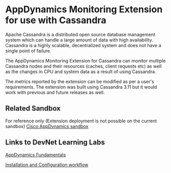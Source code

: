 # AppDynamics Monitoring Extension for use with Cassandra
 
Apache Cassandra is a distributed open source database management system which can handle a large amount of data with high availability. Cassandra is a highly scalable, decentralized system and does not have a single point of failure.

The AppDynamics Monitoring Extension for Cassandra can monitor multiple Cassandra nodes and their resources (caches, client requests etc) as well as the changes in CPU and system data as a result of using Cassandra.

The metrics reported by the extension can be modified as per a user's requirements. The extension was built using Cassandra 3.11 but it would work with previous and future releases as well.
 
## Related Sandbox
 
For reference only (Extension deployment is not possible on the current sandbox) [Cisco AppDynamics sandbox](https://devnetsandbox.cisco.com/RM/Diagram/Index/9e056219-ab84-4741-9485-de3d3446caf2?diagramType=Topology)
 
## Links to DevNet Learning Labs
 
[AppDynamics Fundamentals](https://developer.cisco.com/learning/modules/appdynamics-fundamentals)
 
[Installation and Configuration workflow](https://github.com/Appdynamics/<extension-repo>/blob/master/README.md)